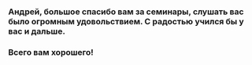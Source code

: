 ### Андрей, большое спасибо вам за семинары, слушать вас было огромным удовольствием. С радостью учился бы у вас и дальше. 
### **Всего вам хорошего!**